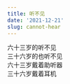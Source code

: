 ```yaml
---
title: 听不见
date: '2021-12-21'
slug: cannot-hear
---
```


六十三岁的听不见  
三十六岁的也听不见  
六十三岁戴着助听器  
三十六岁戴着耳机

<!--# 偶尔想起去年的一个观察。 -->
